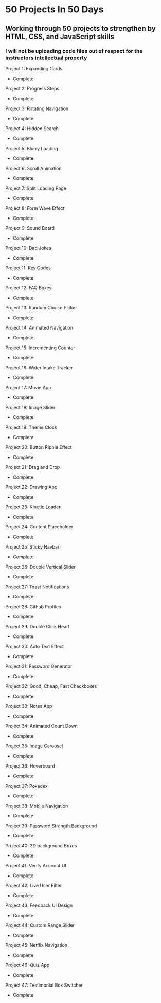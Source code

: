 # 50 Projects In 50 Days

## Working through 50 projects to strengthen by HTML, CSS, and JavaScript skills

### I will not be uploading code files out of respect for the instructors intellectual property

Project 1: Expanding Cards

- Complete

Project 2: Progress Steps

- Complete

Project 3: Rotating Navigation

- Complete

Project 4: Hidden Search

- Complete

Project 5: Blurry Loading

- Complete

Project 6: Scroll Animation

- Complete

Project 7: Split Loading Page

- Complete

Project 8: Form Wave Effect

- Complete

Project 9: Sound Board

- Complete

Project 10: Dad Jokes

- Complete

Project 11: Key Codes

- Complete

Project 12: FAQ Boxes

- Complete

Project 13: Random Choice Picker

- Complete

Project 14: Animated Navigation

- Complete

Project 15: Incrementing Counter

- Complete

Project 16: Water Intake Tracker

- Complete

Project 17: Movie App

- Complete

Project 18: Image Slider

- Complete

Project 19: Theme Clock

- Complete

Project 20: Button Ripple Effect

- Complete

Project 21: Drag and Drop

- Complete

Project 22: Drawing App

- Complete

Project 23: Kinetic Loader

- Complete

Project 24: Content Placeholder

- Complete

Project 25: Sticky Navbar

- Complete

Project 26: Double Vertical Slider

- Complete

Project 27: Toast Notifications

- Complete

Project 28: Github Profiles

- Complete

Project 29: Double Click Heart

- Complete

Project 30: Auto Text Effect

- Complete

Project 31: Password Generator

- Complete

Project 32: Good, Cheap, Fast Checkboxes

- Complete

Project 33: Notes App

- Complete

Project 34: Animated Count Down

- Complete

Project 35: Image Carousel

- Complete

Project 36: Hoverboard

- Complete

Project 37: Pokedex

- Complete

Project 38: Mobile Navigation

- Complete

Project 39: Password Strength Background

- Complete

Project 40: 3D background Boxes

- Complete

Project 41: Verify Account UI

- Complete

Project 42: Live User Filter

- Complete

Project 43: Feedback UI Design

- Complete

Project 44: Custom Range Slider

- Complete

Project 45: Netflix Navigation

- Complete

Project 46: Quiz App

- Complete

Project 47: Testimonial Box Switcher

- Complete
